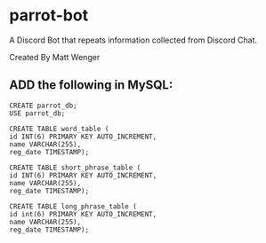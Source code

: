 # parrot-bot
A Discord Bot that repeats information collected from Discord Chat.

Created By Matt Wenger

ADD the following in MySQL:
---------------


	CREATE parrot_db;
	USE parrot_db;

	CREATE TABLE word_table (
  	id INT(6) PRIMARY KEY AUTO_INCREMENT,
  	name VARCHAR(255),
  	reg_date TIMESTAMP);

	CREATE TABLE short_phrase_table (
  	id INT(6) PRIMARY KEY AUTO_INCREMENT,
  	name VARCHAR(255),
  	reg_date TIMESTAMP);
  
	CREATE TABLE long_phrase_table (
  	id int(6) PRIMARY KEY AUTO_INCREMENT,
  	name VARCHAR(255),
  	reg_date TIMESTAMP);
